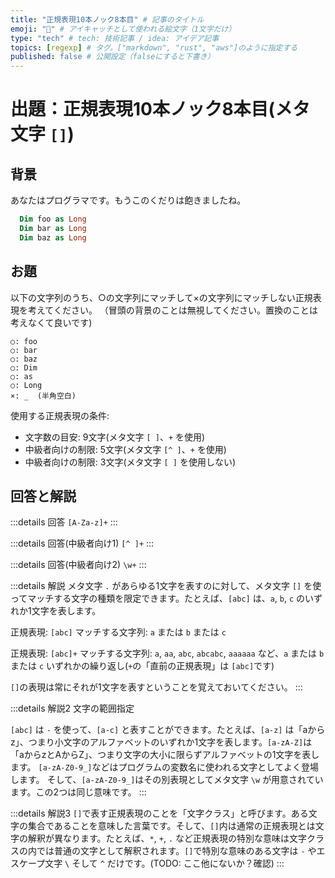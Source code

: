 ```yaml
---
title: "正規表現10本ノック8本目" # 記事のタイトル
emoji: "📝" # アイキャッチとして使われる絵文字（1文字だけ）
type: "tech" # tech: 技術記事 / idea: アイデア記事
topics: [regexp] # タグ。["markdown", "rust", "aws"]のように指定する
published: false # 公開設定（falseにすると下書き）
---
```

# 出題：正規表現10本ノック8本目(メタ文字 `[]`)

## 背景

あなたはプログラマです。もうこのくだりは飽きましたね。

```vb
  Dim foo as Long
  Dim bar as Long
  Dim baz as Long
```

## お題
以下の文字列のうち、○の文字列にマッチして×の文字列にマッチしない正規表現を考えてください。
（冒頭の背景のことは無視してください。置換のことは考えなくて良いです)

    ○: foo
    ○: bar
    ○: baz
    ○: Dim
    ○: as
    ○: Long
    ×: _  (半角空白)

使用する正規表現の条件:
  * 文字数の目安: 9文字(メタ文字 `[ ]`、`+` を使用)
  * 中級者向けの制限: 5文字(メタ文字 `[^ ]`、`+` を使用)
  * 中級者向けの制限: 3文字(メタ文字 `[ ]` を使用しない)

## 回答と解説

:::details 回答
`[A-Za-z]+`
:::

:::details 回答(中級者向け1)
`[^ ]+`
:::

:::details 回答(中級者向け2)
`\w+`
:::

:::details 解説
メタ文字 `.` があらゆる1文字を表すのに対して、メタ文字 `[]` を使ってマッチする文字の種類を限定できます。たとえば、`[abc]` は、`a`, `b`, `c` のいずれか1文字を表します。

正規表現: `[abc]`
マッチする文字列: `a` または `b` または `c`

正規表現: `[abc]+`
マッチする文字列: `a`, `aa`, `abc`, `abcabc`, `aaaaaa` など、`a` または `b` または `c` いずれかの繰り返し(`+`の「直前の正規表現」は `[abc]`です)

`[]`の表現は常にそれが1文字を表すということを覚えておいてください。
:::

:::details 解説2
文字の範囲指定

`[abc]` は `-` を使って、`[a-c]` と表すことができます。たとえば、`[a-z]` は「aからz」、つまり小文字のアルファベットのいずれか1文字を表します。`[a-zA-Z]`は「aからzとAからZ」、つまり文字の大小に限らずアルファベットの1文字を表します。
`[a-zA-Z0-9_]`などはプログラムの変数名に使われる文字としてよく登場します。
そして、`[a-zA-Z0-9_]`はその別表現としてメタ文字 `\w` が用意されています。この2つは同じ意味です。
:::

:::details 解説3
`[]`で表す正規表現のことを「文字クラス」と呼びます。ある文字の集合であることを意味した言葉です。そして、`[]`内は通常の正規表現とは文字の解釈が異なります。たとえば、`*`, `+`, `.` など正規表現の特別な意味は文字クラスの内では普通の文字として解釈されます。`[]`で特別な意味のある文字は `-` やエスケープ文字 `\` そして `^` だけです。(TODO: ここ他にないか？確認)
:::

<!-- TODO: 文字クラスに関するルールとしてもっと色々書きたいことはあるがそこはノックの範囲を超えるものと判断して省略。上記ももっと要点を絞った方がいい？ -->
